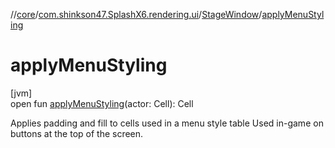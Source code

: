 //[core](../../../index.md)/[com.shinkson47.SplashX6.rendering.ui](../index.md)/[StageWindow](index.md)/[applyMenuStyling](apply-menu-styling.md)

# applyMenuStyling

[jvm]\
open fun [applyMenuStyling](apply-menu-styling.md)(actor: Cell): Cell

Applies padding and fill to cells used in a menu style table Used in-game on buttons at the top of the screen.
